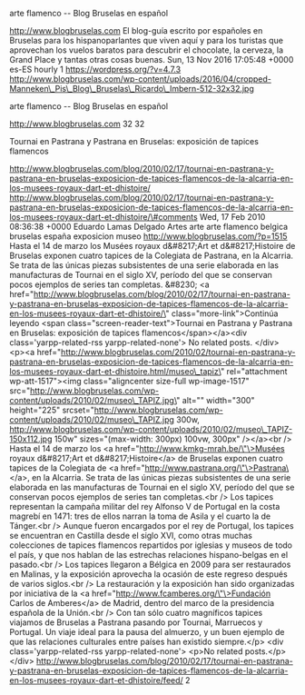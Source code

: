 arte flamenco -- Blog Bruselas en español

http://www.blogbruselas.com El blog-guía escrito por españoles en
Bruselas para los hispanoparlantes que viven aquí y para los turistas
que aprovechan los vuelos baratos para descubrir el chocolate, la
cerveza, la Grand Place y tantas otras cosas buenas. Sun, 13 Nov 2016
17:05:48 +0000 es-ES hourly 1 https://wordpress.org/?v=4.7.3
http://www.blogbruselas.com/wp-content/uploads/2016/04/cropped-Manneken\_Pis\_Blog\_Bruselas\_Ricardo\_Imbern-512-32x32.jpg

arte flamenco -- Blog Bruselas en español

http://www.blogbruselas.com 32 32

Tournai en Pastrana y Pastrana en Bruselas: exposición de tapices
flamencos

http://www.blogbruselas.com/blog/2010/02/17/tournai-en-pastrana-y-pastrana-en-bruselas-exposicion-de-tapices-flamencos-de-la-alcarria-en-los-musees-royaux-dart-et-dhistoire/
http://www.blogbruselas.com/blog/2010/02/17/tournai-en-pastrana-y-pastrana-en-bruselas-exposicion-de-tapices-flamencos-de-la-alcarria-en-los-musees-royaux-dart-et-dhistoire/\#comments
Wed, 17 Feb 2010 08:36:38 +0000 Eduardo Lamas Delgado Artes arte arte
flamenco belgica bruselas españa exposicion museo
http://www.blogbruselas.com/?p=1515 Hasta el 14 de marzo los Musées
royaux d&\#8217;Art et d&\#8217;Histoire de Bruselas exponen cuatro
tapices de la Colegiata de Pastrana, en la Alcarria. Se trata de las
únicas piezas subsistentes de una serie elaborada en las manufacturas de
Tournai en el siglo XV, período del que se conservan pocos ejemplos de
series tan completas. &\#8230; \<a
href=\"http://www.blogbruselas.com/blog/2010/02/17/tournai-en-pastrana-y-pastrana-en-bruselas-exposicion-de-tapices-flamencos-de-la-alcarria-en-los-musees-royaux-dart-et-dhistoire/\"
class=\"more-link\"\>Continúa leyendo \<span
class=\"screen-reader-text\"\>Tournai en Pastrana y Pastrana en
Bruselas: exposición de tapices flamencos\</span\>\</a\>\<div
class=\'yarpp-related-rss yarpp-related-none\'\> No related posts.
\</div\> \<p\>\<a
href=\"http://www.blogbruselas.com/2010/02/tournai-en-pastrana-y-pastrana-en-bruselas-exposicion-de-tapices-flamencos-de-la-alcarria-en-los-musees-royaux-dart-et-dhistoire.html/museo\_tapiz\"
rel=\"attachment wp-att-1517\"\>\<img class=\"aligncenter size-full
wp-image-1517\"
src=\"http://www.blogbruselas.com/wp-content/uploads/2010/02/museo\_TAPIZ.jpg\"
alt=\"\" width=\"300\" height=\"225\"
srcset=\"http://www.blogbruselas.com/wp-content/uploads/2010/02/museo\_TAPIZ.jpg
300w,
http://www.blogbruselas.com/wp-content/uploads/2010/02/museo\_TAPIZ-150x112.jpg
150w\" sizes=\"(max-width: 300px) 100vw, 300px\" /\>\</a\>\<br /\> Hasta
el 14 de marzo los \<a href=\"http://www.kmkg-mrah.be/\"\>Musées royaux
d&\#8217;Art et d&\#8217;Histoire\</a\> de Bruselas exponen cuatro
tapices de la Colegiata de \<a
href=\"http://www.pastrana.org/\"\>Pastrana\</a\>, en la Alcarria. Se
trata de las únicas piezas subsistentes de una serie elaborada en las
manufacturas de Tournai en el siglo XV, período del que se conservan
pocos ejemplos de series tan completas.\<br /\> Los tapices representan
la campaña militar del rey Alfonso V de Portugal en la costa magrebí en
1471: tres de ellos narran la toma de Asila y el cuarto la de
Tánger.\<br /\> Aunque fueron encargados por el rey de Portugal, los
tapices se encuentran en Castilla desde el siglo XVI, como otras muchas
colecciones de tapices flamencos repartidos por iglesias y museos de
todo el país, y que nos hablan de las estrechas relaciones
hispano-belgas en el pasado.\<br /\> Los tapices llegaron a Bélgica en
2009 para ser restaurados en Malinas, y la exposición aprovecha la
ocasión de este regreso después de varios siglos.\<br /\> La
restauración y la exposición han sido organizadas por iniciativa de la
\<a href=\"http://www.fcamberes.org/\"\>Fundación Carlos de
Amberes\</a\> de Madrid, dentro del marco de la presidencia española de
la Unión.\<br /\> Con tan sólo cuatro magníficos tapices viajamos de
Bruselas a Pastrana pasando por Tournai, Marruecos y Portugal. Un viaje
ideal para la pausa del almuerzo, y un buen ejemplo de que las
relaciones culturales entre países han existido siempre.\</p\> \<div
class=\'yarpp-related-rss yarpp-related-none\'\> \<p\>No related
posts.\</p\> \</div\>
http://www.blogbruselas.com/blog/2010/02/17/tournai-en-pastrana-y-pastrana-en-bruselas-exposicion-de-tapices-flamencos-de-la-alcarria-en-los-musees-royaux-dart-et-dhistoire/feed/
2
